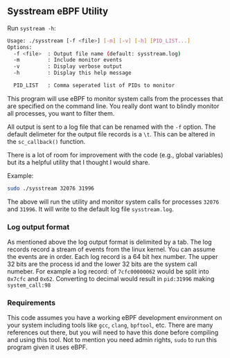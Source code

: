 ## Sysstream eBPF Utility

Run `systream -h`:  

```bash
Usage: ./sysstream [-f <file>] [-m] [-v] [-h] [PID_LIST...]
Options:
  -f <file>  : Output file name (default: sysstream.log)
  -m         : Include monitor events
  -v         : Display verbose output
  -h         : Display this help message

  PID_LIST   : Comma seperated list of PIDs to monitor
```

This program will use eBPF to monitor system calls from the processes that are specified on the command line.  You really dont want to blindly monitor all processes, you want to filter them.

All output is sent to a log file that can be renamed with the `-f` option. The
default delimeter for the output file records is a `\t`.  This can be altered in the `sc_callback()` function.

There is a lot of room for improvement with the code (e.g., global variables) but its a helpful utility that I thought I would share.

Example:

```bash
sudo ./sysstream 32076 31996 
```

The above will run the utility and monitor system calls for processes `32076` and `31996`.  It will write to the default log file `sysstream.log`.

### Log output format
As mentioned above the log output format is delimited by a tab.  The log records record a stream of events from the linux kernel.   You can assume the events are in order.  Each log record is a 64 bit hex number.  The upper 32 bits are the process id and the lower 32 bits are the system call numeber.  For example a log record: of `7cfc00000062` would be split into `0x7cfc` and `0x62`.  Converting to decimal would result in `pid:31996` making `system_call:98`

### Requirements
This code assumes you have a working eBPF development environment on your system including tools like `gcc`, `clang`, `bpftool`, etc.  There are many references out there, but you will need to have this done before compiling and using this tool.  Not to mention you need admin rights, `sudo` to run this program given it uses eBPF.

